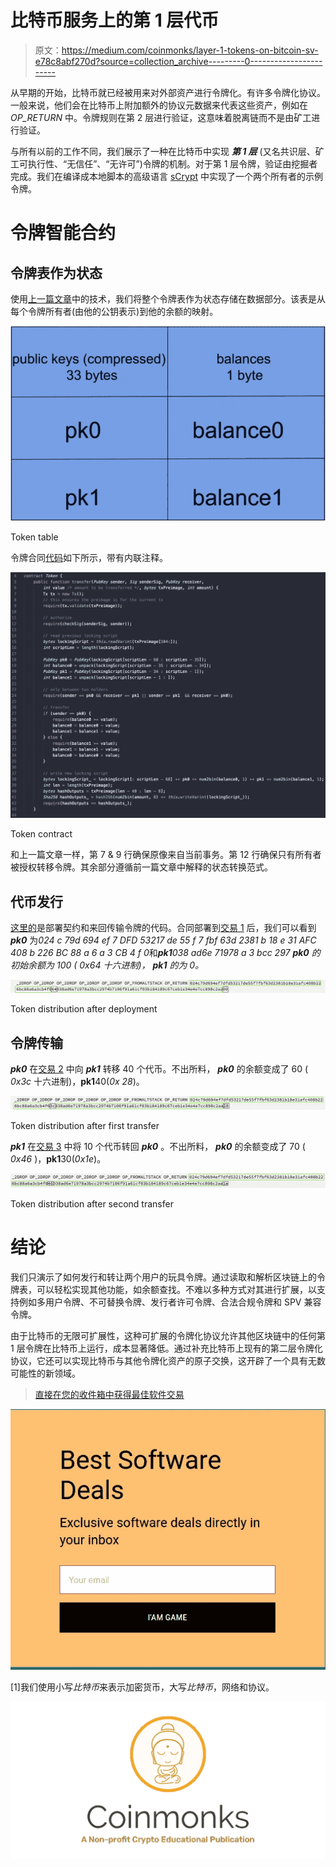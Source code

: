 # 比特币服务上的第 1 层代币

> 原文：<https://medium.com/coinmonks/layer-1-tokens-on-bitcoin-sv-e78c8abf270d?source=collection_archive---------0----------------------->

从早期的开始，比特币就已经被用来对外部资产进行令牌化。有许多令牌化协议。一般来说，他们会在比特币上附加额外的协议元数据来代表这些资产，例如在 *OP_RETURN* 中。令牌规则在第 2 层进行验证，这意味着脱离链而不是由矿工进行验证。

与所有以前的工作不同，我们展示了一种在比特币中实现 ***第 1 层*** (又名共识层、矿工可执行性、“无信任”、“无许可”)令牌的机制。对于第 1 层令牌，验证由挖掘者完成。我们在编译成本地脚本的高级语言 [sCrypt](http://scryptdoc.readthedocs.io/) 中实现了一个两个所有者的示例令牌。

# 令牌智能合约

## 令牌表作为状态

使用[上一篇文章](/@xiaohuiliu/stateful-smart-contracts-on-bitcoin-sv-c24f83a0f783)中的技术，我们将整个令牌表作为状态存储在数据部分。该表是从每个令牌所有者(由他的公钥表示)到他的余额的映射。

![](img/9a87f54cfa62921ccc3c60937f762d88.png)

Token table

令牌合同[代码](https://github.com/scrypt-sv/boilerplate/blob/master/contracts/token.scrypt)如下所示，带有内联注释。

![](img/1090d7d158546899300fc5cfca174f47.png)

Token contract

和上一篇文章一样，第 7 & 9 行确保原像来自当前事务。第 12 行确保只有所有者被授权转移令牌。其余部分遵循前一篇文章中解释的状态转换范式。

## 代币发行

[这里的](https://github.com/scrypt-sv/boilerplate/blob/master/tests/testnet/token.js)是部署契约和来回传输令牌的代码。合同部署到[交易 1](https://test.whatsonchain.com/tx/39b94e5f44f2c3d20db99f103fe2b4821ec373b25e3bdbb38e94577d4d2ed770) 后，我们可以看到 ***pk0*** 为*024 c 79d 694 ef 7 DFD 53217 de 55 f 7 fbf 63d 2381 b 18 e 31 AFC 408 b 226 BC 88 a 6 a 3 CB 4 f 0*和***pk1****038 ad6e 71978 a 3 bcc 297 ***pk0*** 的初始余额为 100 ( *0x64* 十六进制)， ***pk1*** *的*为 0。*

![](img/edf64c64ca617ce5193f3270d87a0633.png)

Token distribution after deployment

## 令牌传输

***pk0*** 在[交易 2](https://test.whatsonchain.com/tx/2afb7a1aa90582d9f506f7e380b37f0f2bafd41e918cbc2cf2e5acd2afde81af) 中向 ***pk1*** 转移 40 个代币。不出所料， ***pk0*** 的余额变成了 60 ( *0x3c* 十六进制)，**pk1**40(*0x 28*)。

![](img/930b9b73a3cd5abb440b57894b376e18.png)

Token distribution after first transfer

***pk1*** 在[交易 3](https://test.whatsonchain.com/tx/1127de06614c9ec8de1104562f6a2c62524ea25a7eea148607aa931ac826c6e8) 中将 10 个代币转回 ***pk0*** 。不出所料， ***pk0*** 的余额变成了 70 ( *0x46* )，**pk1**30(*0x1e*)。

![](img/41d003f2dc950237cb9800234db09f75.png)

Token distribution after second transfer

# 结论

我们只演示了如何发行和转让两个用户的玩具令牌。通过读取和解析区块链上的令牌表，可以轻松实现其他功能，如余额查找。不难以多种方式对其进行扩展，以支持例如多用户令牌、不可替换令牌、发行者许可令牌、合法合规令牌和 SPV 兼容令牌。

由于比特币的无限可扩展性，这种可扩展的令牌化协议允许其他区块链中的任何第 1 层令牌在比特币上运行，成本显著降低。通过补充比特币上现有的第二层令牌化协议，它还可以实现比特币与其他令牌化资产的原子交换，这开辟了一个具有无数可能性的新领域。

> [直接在您的收件箱中获得最佳软件交易](https://coincodecap.com/?utm_source=coinmonks)

[![](img/7c0b3dfdcbfea594cc0ae7d4f9bf6fcb.png)](https://coincodecap.com/?utm_source=coinmonks)

[1]我们使用小写*比特币*来表示加密货币，大写*比特币*，网络和协议。

[![](img/e9dbce386c4f90837b5db529a4c87766.png)](https://coincodecap.com)